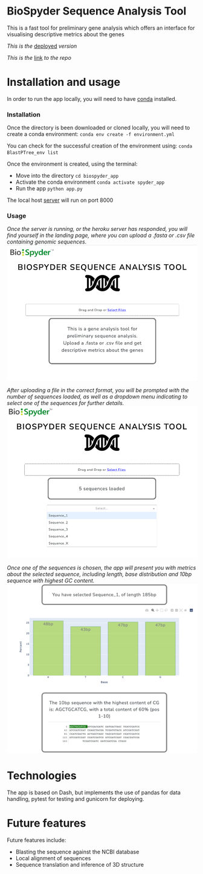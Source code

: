 # BioSpyder Sequence Analysis Tool
This is a fast tool for preliminary gene analysis which offers an interface for visualising descriptive metrics about the genes

*This is the* [deployed](https://biospyder-app.herokuapp.com) *version* 

*This is the* [link](https://github.com/Gioele-M/biospyder_app) *to the repo*


# Installation and usage
In order to run the app locally, you will need to have [conda](https://conda.io/projects/conda/en/latest/user-guide/install/index.html) installed.

### Installation
Once the directory is been downloaded or cloned locally, you will need to create a conda environment:
`conda env create -f environment.yml`

You can check for the successful creation of the environment using:
`conda BlastPTree_env list`

Once the environment is created, using the terminal:
- Move into the directory
`cd biospyder_app`
- Activate the conda environment
`conda activate spyder_app`
- Run the app
`python app.py`

The local host [server](http://localhost:8000/) will run on port 8000


### Usage
_Once the server is running, or the heroku server has responded, you will find yourself in the landing page, where you can upload a .fasta or .csv file containing genomic sequences._
![landing page](/assets/landing.png)




_After uploading a file in the correct format, you will be prompted with the number of sequences loaded, as well as a dropdown menu indicating to select one of the sequences for further details._
![upload page](/assets/uploaded.png)






_Once one of the sequences is chosen, the app will present you with metrics about the selected sequence, including length, base distribution and 10bp sequence with highest GC content._
![results page](/assets/results.png)


# Technologies
The app is based on Dash, but implements the use of pandas for data handling, pytest for testing and gunicorn for deploying.

# Future features
Future features include:
- Blasting the sequence against the NCBI database
- Local alignment of sequences
- Sequence translation and inference of 3D structure
